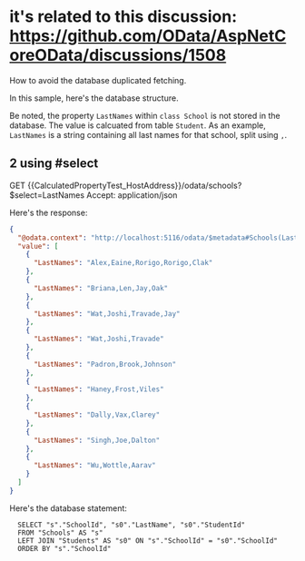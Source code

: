 # it's related to this discussion: https://github.com/OData/AspNetCoreOData/discussions/1508

How to avoid the database duplicated fetching.

In this sample, here's the database structure.


Be noted, the property `LastNames` within `class School` is not stored in the database.
The value is calcuated from table `Student`. As an example, `LastNames` is a string containing all last names for that school, split using `,`.



## 2 using #select

GET {{CalculatedPropertyTest_HostAddress}}/odata/schools?$select=LastNames
Accept: application/json


Here's the response:
```json
{
  "@odata.context": "http://localhost:5116/odata/$metadata#Schools(LastNames)",
  "value": [
    {
      "LastNames": "Alex,Eaine,Rorigo,Rorigo,Clak"
    },
    {
      "LastNames": "Briana,Len,Jay,Oak"
    },
    {
      "LastNames": "Wat,Joshi,Travade,Jay"
    },
    {
      "LastNames": "Wat,Joshi,Travade"
    },
    {
      "LastNames": "Padron,Brook,Johnson"
    },
    {
      "LastNames": "Haney,Frost,Viles"
    },
    {
      "LastNames": "Dally,Vax,Clarey"
    },
    {
      "LastNames": "Singh,Joe,Dalton"
    },
    {
      "LastNames": "Wu,Wottle,Aarav"
    }
  ]
}
```

Here's the database statement:

      SELECT "s"."SchoolId", "s0"."LastName", "s0"."StudentId"
      FROM "Schools" AS "s"
      LEFT JOIN "Students" AS "s0" ON "s"."SchoolId" = "s0"."SchoolId"
      ORDER BY "s"."SchoolId"
